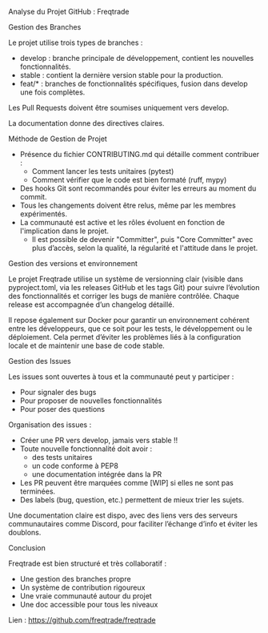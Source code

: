 Analyse du Projet GitHub : Freqtrade

Gestion des Branches

Le projet utilise trois types de branches :
- develop : branche principale de développement, contient les nouvelles fonctionnalités.
- stable : contient la dernière version stable pour la production.
- feat/* : branches de fonctionnalités spécifiques, fusion dans develop une fois complètes.

Les Pull Requests doivent être soumises uniquement vers develop.

La documentation donne des directives claires.


Méthode de Gestion de Projet

- Présence du fichier CONTRIBUTING.md qui détaille comment contribuer :
  - Comment lancer les tests unitaires (pytest)
  - Comment vérifier que le code est bien formaté (ruff, mypy)
- Des hooks Git sont recommandés pour éviter les erreurs au moment du commit.
- Tous les changements doivent être relus, même par les membres expérimentés.
- La communauté est active et les rôles évoluent en fonction de l'implication dans le projet.
    - Il est possible de devenir "Committer", puis "Core Committer" avec plus d’accès, selon la qualité, la régularité et l'attitude dans le projet.

Gestion des versions et environnement

Le projet Freqtrade utilise un système de versionning clair (visible dans pyproject.toml, via les releases GitHub et les tags Git) pour suivre l’évolution des fonctionnalités et corriger les bugs de manière contrôlée. Chaque release est accompagnée d’un changelog détaillé. 

Il repose également sur Docker pour garantir un environnement cohérent entre les développeurs, que ce soit pour les tests, le développement ou le déploiement. Cela permet d’éviter les problèmes liés à la configuration locale et de maintenir une base de code stable.

Gestion des Issues

Les issues sont ouvertes à tous et la communauté peut y participer :
- Pour signaler des bugs
- Pour proposer de nouvelles fonctionnalités
- Pour poser des questions

Organisation des issues :
- Créer une PR vers develop, jamais vers stable !!
- Toute nouvelle fonctionnalité doit avoir :
  - des tests unitaires
  - un code conforme à PEP8
  - une documentation intégrée dans la PR
- Les PR peuvent être marquées comme [WIP] si elles ne sont pas terminées.
- Des labels (bug, question, etc.) permettent de mieux trier les sujets.

Une documentation claire est dispo, avec des liens vers des serveurs communautaires comme Discord, pour faciliter l’échange d’info et éviter les doublons.

Conclusion

Freqtrade est bien structuré et très collaboratif :
- Une gestion des branches propre
- Un système de contribution rigoureux
- Une vraie communauté autour du projet
- Une doc accessible pour tous les niveaux

Lien : https://github.com/freqtrade/freqtrade
